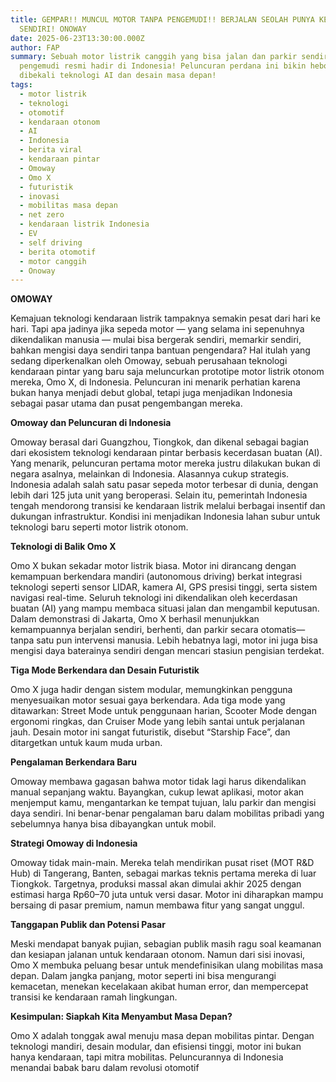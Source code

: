 ```yaml
---
title: GEMPAR!! MUNCUL MOTOR TANPA PENGEMUDI!! BERJALAN SEOLAH PUNYA KECERDASAN
  SENDIRI! ONOWAY
date: 2025-06-23T13:30:00.000Z
author: FAP
summary: Sebuah motor listrik canggih yang bisa jalan dan parkir sendiri tanpa
  pengemudi resmi hadir di Indonesia! Peluncuran perdana ini bikin heboh karena
  dibekali teknologi AI dan desain masa depan!
tags:
  - motor listrik
  - teknologi
  - otomotif
  - kendaraan otonom
  - AI
  - Indonesia
  - berita viral
  - kendaraan pintar
  - Omoway
  - Omo X
  - futuristik
  - inovasi
  - mobilitas masa depan
  - net zero
  - kendaraan listrik Indonesia
  - EV
  - self driving
  - berita otomotif
  - motor canggih
  - Onoway
---
```


**OMOWAY**

Kemajuan teknologi kendaraan listrik tampaknya semakin pesat dari hari ke hari. Tapi apa jadinya jika sepeda motor — yang selama ini sepenuhnya dikendalikan manusia — mulai bisa bergerak sendiri, memarkir sendiri, bahkan mengisi daya sendiri tanpa bantuan pengendara? Hal itulah yang sedang diperkenalkan oleh Omoway, sebuah perusahaan teknologi kendaraan pintar yang baru saja meluncurkan prototipe motor listrik otonom mereka, Omo X, di Indonesia. Peluncuran ini menarik perhatian karena bukan hanya menjadi debut global, tetapi juga menjadikan Indonesia sebagai pasar utama dan pusat pengembangan mereka.

**Omoway dan Peluncuran di Indonesia**

Omoway berasal dari Guangzhou, Tiongkok, dan dikenal sebagai bagian dari ekosistem teknologi kendaraan pintar berbasis kecerdasan buatan (AI). Yang menarik, peluncuran pertama motor mereka justru dilakukan bukan di negara asalnya, melainkan di Indonesia. Alasannya cukup strategis. Indonesia adalah salah satu pasar sepeda motor terbesar di dunia, dengan lebih dari 125 juta unit yang beroperasi. Selain itu, pemerintah Indonesia tengah mendorong transisi ke kendaraan listrik melalui berbagai insentif dan dukungan infrastruktur. Kondisi ini menjadikan Indonesia lahan subur untuk teknologi baru seperti motor listrik otonom.

**Teknologi di Balik Omo X**

Omo X bukan sekadar motor listrik biasa. Motor ini dirancang dengan kemampuan berkendara mandiri (autonomous driving) berkat integrasi teknologi seperti sensor LIDAR, kamera AI, GPS presisi tinggi, serta sistem navigasi real-time. Seluruh teknologi ini dikendalikan oleh kecerdasan buatan (AI) yang mampu membaca situasi jalan dan mengambil keputusan. Dalam demonstrasi di Jakarta, Omo X berhasil menunjukkan kemampuannya berjalan sendiri, berhenti, dan parkir secara otomatis—tanpa satu pun intervensi manusia. Lebih hebatnya lagi, motor ini juga bisa mengisi daya baterainya sendiri dengan mencari stasiun pengisian terdekat.

**Tiga Mode Berkendara dan Desain Futuristik**

Omo X juga hadir dengan sistem modular, memungkinkan pengguna menyesuaikan motor sesuai gaya berkendara. Ada tiga mode yang ditawarkan: Street Mode untuk penggunaan harian, Scooter Mode dengan ergonomi ringkas, dan Cruiser Mode yang lebih santai untuk perjalanan jauh. Desain motor ini sangat futuristik, disebut “Starship Face”, dan ditargetkan untuk kaum muda urban.

**Pengalaman Berkendara Baru**

Omoway membawa gagasan bahwa motor tidak lagi harus dikendalikan manual sepanjang waktu. Bayangkan, cukup lewat aplikasi, motor akan menjemput kamu, mengantarkan ke tempat tujuan, lalu parkir dan mengisi daya sendiri. Ini benar-benar pengalaman baru dalam mobilitas pribadi yang sebelumnya hanya bisa dibayangkan untuk mobil.

**Strategi Omoway di Indonesia**

Omoway tidak main-main. Mereka telah mendirikan pusat riset (MOT R&D Hub) di Tangerang, Banten, sebagai markas teknis pertama mereka di luar Tiongkok. Targetnya, produksi massal akan dimulai akhir 2025 dengan estimasi harga Rp60–70 juta untuk versi dasar. Motor ini diharapkan mampu bersaing di pasar premium, namun membawa fitur yang sangat unggul.

**Tanggapan Publik dan Potensi Pasar**

Meski mendapat banyak pujian, sebagian publik masih ragu soal keamanan dan kesiapan jalanan untuk kendaraan otonom. Namun dari sisi inovasi, Omo X membuka peluang besar untuk mendefinisikan ulang mobilitas masa depan. Dalam jangka panjang, motor seperti ini bisa mengurangi kemacetan, menekan kecelakaan akibat human error, dan mempercepat transisi ke kendaraan ramah lingkungan.

**Kesimpulan: Siapkah Kita Menyambut Masa Depan?**

Omo X adalah tonggak awal menuju masa depan mobilitas pintar. Dengan teknologi mandiri, desain modular, dan efisiensi tinggi, motor ini bukan hanya kendaraan, tapi mitra mobilitas. Peluncurannya di Indonesia menandai babak baru dalam revolusi otomotif
